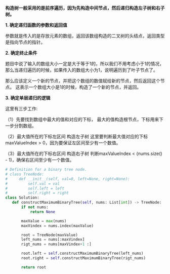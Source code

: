 **构造树一般采用的是前序遍历，因为先构造中间节点，然后递归构造左子树和右子树。**

**1. 确定递归函数的参数和返回值**

参数就是传入的是存放元素的数组，返回该数组构造的二叉树的头结点，返回类型是指向节点的指针。

**2. 确定终止条件**

题目中说了输入的数组大小一定是大于等于1的，所以我们不用考虑小于1的情况，那么当递归遍历的时候，如果传入的数组大小为1，说明遍历到了叶子节点了。

那么应该定义一个新的节点，并把这个数组的数值赋给新的节点，然后返回这个节点。 这表示一个数组大小是1的时候，构造了一个新的节点，并返回。

**3. 确定单层递归的逻辑** 

这里有三步工作:

（1）先要找到数组中最大的值和对应的下标， 最大的值构造根节点，下标用来下一步分割数组。

（2）最大值所在的下标左区间 构造左子树
     这里要判断最大值对应的下标 maxValueIndex > 0，因为要保证左区间至少有一个数值。

（3）最大值所在的下标右区间 构造右子树
     判断maxValueIndex < (nums.size() - 1)，确保右区间至少有一个数值。
     
 ```python
 # Definition for a binary tree node.
# class TreeNode:
#     def __init__(self, val=0, left=None, right=None):
#         self.val = val
#         self.left = left
#         self.right = right
class Solution:
    def constructMaximumBinaryTree(self, nums: List[int]) -> TreeNode:
        if not nums:
            return None

        maxValue = max(nums)
        maxVindex = nums.index(maxValue)

        root = TreeNode(maxValue)
        left_nums = nums[:maxVindex]
        rigt_nums = nums[maxVindex+1 :]

        root.left = self.constructMaximumBinaryTree(left_nums)
        root.right = self.constructMaximumBinaryTree(rigt_nums)

        return root
 ```

